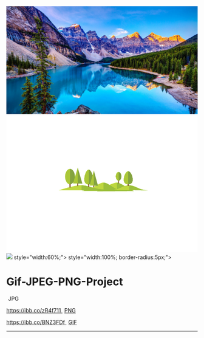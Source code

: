 <!DOCTYPE html>
<html lang="ru">
<head>
<meta charset="utf-8" />
</head>
<body>
<img src="priroda_gory_nebo_ozero_oblaka_81150_1920x1080.jpg">
<img src="background-2390367_960_720.png">
<img src="c97fe4d68fbaa154f8d7f4fa596b2474.gif">
style="width:60%;">
<tr>
<td>
style="width:100%; border-radius:5px;">
<tr>
<th>
<h1>Gif-JPEG-PNG-Project</h1>
</th>
</tr>
</table>
<table
border="1"
bgcolor="#e6e6fa"
cellpadding="10"
style="width:100%; border-radius:5px;">
<!--Создаём строку-->
<tr>
<!--Создаём ячейку
<td
rowspan="2"
style="width:80%">
<h2>Страница</h2>
<p style="text-indent:20px">
<td bgcolor="#e6e6fa">
<h3>Ссылки</h3>
<p>
<a href="">
https://imgur.com/a/hRt53t3
style="margin-left:5px;" - отступ названия от маркера-->
<span style="margin-left:5px;">JPG</span></a>
</p>
<p>
<a href="">
https://ibb.co/zR4f711
<span style="margin-left:5px;">PNG</span;></a>
</p>
<p>
<a href="">
https://ibb.co/BNZ3FDf
<span style="margin-left:5px;">GIF</span></a>
</p>
</td>
</tr>
</table>
</body>
</html>
